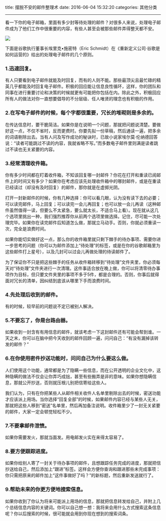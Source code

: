 title: 摆脱不安的邮件整理术
date: 2016-06-04 15:32:20
categories: 其他分类

---

看一下你的电子邮箱，里面有多少封等待处理的邮件？对很多人来说，处理电子邮件成为了他们工作中很重要的内容，有些人甚至会被那些邮件弄得整天都不安。

<!--more-->

![](http://7xq5up.com1.z0.glb.clouddn.com/email.jpg)

下面是谷歌执行董事长埃里克•施密特（Eric Schmidt）在《重新定义公司·谷歌是如何运营的》给出的处理电子邮件的几个原则。

### 1.迅速回复。

有人只要看到电子邮件就能及时回复，而有的人则不能。那些最顶尖且最忙碌的精英几乎都能及时回复电子邮件。积极的回应能让信息良性循环，这样，你的团队和同事在进行重要讨论和决策的时候就更有可能把你包括在内。除此之外，积极回应所有人的做法对你一直想要倡导的不分层级、任人唯贤的理念也有积极的作用。

### 2.在写电子邮件的时候，每个字都很重要，冗长的堆砌则是多余的。

在传达信息时，要干脆简洁。如果你是在说明一个问题，那就把问题说清楚。要做好这一点，不仅不省时，反而更费时。你要先拟一份草稿，然后通读一遍，把多余的词语剔除出去。当有人问及写作成功的秘诀时，已故小说家埃尔莫·伦纳德回答说：“读者可能跳过不读的内容，我就省略不写。”而多数电子邮件里则满是读者跳过不读也无关紧要的内容。

### 3.经常清理收件箱。

你有多少时间都在盯着收件箱，不知该回复哪一封邮件？你花在打开和重读已阅邮件上的时间又有多少？如果你在考虑应该先处理收件箱中的哪封邮件，或是在重读已经读过（却没有及时回复）的邮件，那你就是在虚掷光阴。

打开一封新邮件的时候，你有几种选择：你可以看几眼，认为没有读下去的必要；可以读完邮件，马上回复；可以读完一会儿再回复；也可以放一会儿再读（这种邮件虽然值得一读，但要么不太紧急，要么就太长，不适合马上看）。现在就从这几个选项里挑出一种，我们强烈推荐你从前两个选项里做选择。记住，尽可能一次处理完毕。如果你在读完邮件后知道怎么做，那就立马动手。否则，你就必须重读一次，完全是浪费时间。

如果你能切实做好这一点，那么你的收件箱里就只剩下棘手的待办事项、需要你进一步思考的问题（你可以为邮件添加上“待处理”的标签，或是在你的谷歌邮箱里为这些邮件打上星号），以及几封可以过会儿再做处理的待读邮件了。

为了保证你不只是把这些棘手的任务从收件箱转移到“待处理”文件夹里，你必须每天对“待处理”文件夹进行一次清理。这件事适合放在晚上做，你可以将清零待办事项作为目标，但只要文件夹里的事项不多于5件，都是合理的。否则，你事后就得面对冗长的清单，因纠结到底该从哪里下手而浪费时间。

### 4.先处理后收到的邮件。

有的时候，较早前的问题说不定已被别人解决。


### 5.不要忘了，你是台路由器。

如果收到一封含有有用信息的邮件，就该考虑一下这封邮件还有可能会帮到谁。一天之末，你可以在脑中把今天收到的邮件回顾一遍，问问自己：“有没有漏掉该转发的邮件？”


### 6.在你使用密件抄送功能时，问问自己为什么要这么做。

人们使用这个功能，通常都是为了隐瞒一些信息，而在公开透明的企业文化中，这种隐瞒的做法不仅会让你弄巧成拙，甚至有些搬弄是非的意味。如果你想隐瞒信息，那就公开抄送，否则就压根儿别把信寄给这些人。


我们认为，只有在你把某些人从邮件相关收件人名单里剔除出去的时候，密送功能才应该派上用场。当你选择“回复全部”的时候，如果邮件内容已经与某些人无关，那就把这些人移到“密送”名单里，然后再加备注说明。收件箱里少了一封无关紧要的邮件，大家一定会顿觉轻松不少。

### 7.不要拿邮件泄愤。

如果你需要发火，那就当面发。用电邮发火实在来得太容易了。


### 8.要方便跟踪进度。

如果你给别人寄了一封关于待办事项的邮件，且想跟踪任务完成的进度，那就把信抄送给自己，然后添加上“跟进”标签。这样会方便你查询和跟进那些未完成事项：你只需把原来的邮件加上“这件事做好了吗？”的新标题，然后重新发送就行了。


### 9.帮助未来的你更方便地搜索信息。

如果你收到了你认为将来可能派上用场的信息，那就把信息转发给自己，并附上几个总结信息内容的关键词。你可以自己想一想：我将来会用什么方式搜索这条信息呢？你以后搜索的时候，很可能就会用到你现在想到的搜索词条。